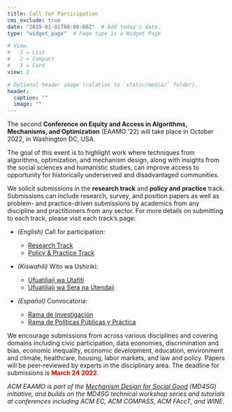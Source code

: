 ```yaml
---
title: Call for Participation
cms_exclude: true
date: "2019-01-01T00:00:00Z"  # Add today's date.
type: "widget_page"  # Page type is a Widget Page

# View.
#   1 = List
#   2 = Compact
#   3 = Card
view: 2

# Optional header image (relative to `static/media/` folder).
header:
  caption: ""
  image: ""
---
```


The second **Conference on Equity and Access in Algorithms, Mechanisms, and Optimization** (EAAMO ‘22) will take place in October 2022, in Washington DC, USA.

The goal of this event is to highlight work where techniques from algorithms, optimization, and mechanism design, along with insights from the social sciences and humanistic studies, can improve access to opportunity for historically underserved and disadvantaged communities.

We solicit submissions in the **research track** and **policy and practice** track. Submissions can include research, survey, and position papers as well as problem- and practice-driven submissions by academics from any discipline and practitioners from any sector. For more details on submitting to each track, please visit each track’s page:

- *(English)* Call for participation:
  - [Research Track](https://eaamo.org/cfpresearch/) 
  - [Policy & Practice Track](https://eaamo.org/cfppolicyandpractice/)


- *(Kiswahili)* Wito wa Ushiriki:
  - [Ufuatiliaji wa Utafiti](https://eaamo.org/cfpresearchsw/) 
  - [Ufuatiliaji wa Sera na Utendaji](https://eaamo.org/cfppolicysw/)


- *(Español)* Convocatoria:
  - [Rama de Investigación](https://eaamo.org/cfpresearch_esp/) 
  - [Rama de Políticas Públicas y Práctica](https://eaamo.org/cfppolicyandpractice_esp/)

 We encourage submissions from across various disciplines and covering domains including civic participation, data economies, discrimination and bias, economic inequality, economic development, education, environment and climate, healthcare, housing, labor markets, and law and policy. Papers will be peer-reviewed by experts in the disciplinary area. The deadline for submissions is <span style="color:red">**March 24 2022**.</span> 

*ACM EAAMO is part of the [Mechanism Design for Social Good](https://www.md4sg.com) (MD4SG) initiative, and builds on the MD4SG technical workshop series and tutorials at conferences including ACM EC, ACM COMPASS, ACM FAccT, and WINE.*
